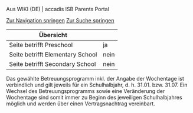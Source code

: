 Aus WIKI (DE) | accadis ISB Parents Portal

[Zur Navigation springen](/de/Preschool-Programme#mw-head) [Zur Suche springen](/de/Preschool-Programme#searchInput)

| Übersicht | |
| --- | --- |
| Seite betrifft Preschool | ja |
| Seite betrifft Elementary School | nein |
| Seite betrifft Secondary School | nein |

Das gewählte Betreuungsprogramm inkl. der Angabe der Wochentage ist verbindlich und gilt jeweils für ein Schulhalbjahr, d. h. 31.01. bzw. 31.07. Ein Wechsel des Betreuungsprogramms sowie eine Veränderung der Wochentage sind somit immer zu Beginn des jeweiligen Schulhalbjahres möglich und werden über einen Vertragsnachtrag vereinbart.